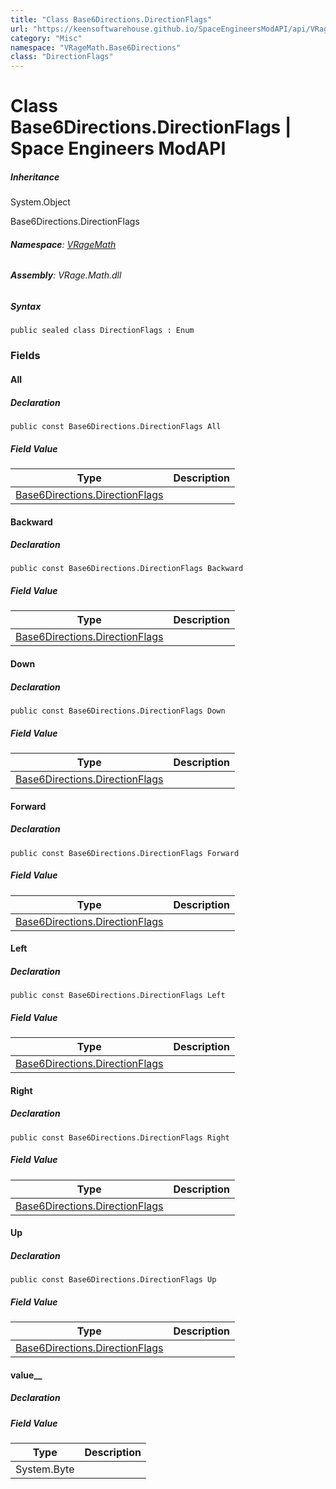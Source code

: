 ```yaml
---
title: "Class Base6Directions.DirectionFlags"
url: "https://keensoftwarehouse.github.io/SpaceEngineersModAPI/api/VRageMath.Base6Directions.DirectionFlags.html"
category: "Misc"
namespace: "VRageMath.Base6Directions"
class: "DirectionFlags"
---
```


# Class Base6Directions.DirectionFlags | Space Engineers ModAPI

##### Inheritance

System.Object

Base6Directions.DirectionFlags

###### **Namespace**: [VRageMath](https://keensoftwarehouse.github.io/SpaceEngineersModAPI/api/VRageMath.html)

###### **Assembly**: VRage.Math.dll

##### Syntax

```
public sealed class DirectionFlags : Enum
```

### Fields

#### All

##### Declaration

```
public const Base6Directions.DirectionFlags All
```

##### Field Value

| Type | Description |
| --- | --- |
| [Base6Directions.DirectionFlags](https://keensoftwarehouse.github.io/SpaceEngineersModAPI/api/VRageMath.Base6Directions.DirectionFlags.html) |     |

#### Backward

##### Declaration

```
public const Base6Directions.DirectionFlags Backward
```

##### Field Value

| Type | Description |
| --- | --- |
| [Base6Directions.DirectionFlags](https://keensoftwarehouse.github.io/SpaceEngineersModAPI/api/VRageMath.Base6Directions.DirectionFlags.html) |     |

#### Down

##### Declaration

```
public const Base6Directions.DirectionFlags Down
```

##### Field Value

| Type | Description |
| --- | --- |
| [Base6Directions.DirectionFlags](https://keensoftwarehouse.github.io/SpaceEngineersModAPI/api/VRageMath.Base6Directions.DirectionFlags.html) |     |

#### Forward

##### Declaration

```
public const Base6Directions.DirectionFlags Forward
```

##### Field Value

| Type | Description |
| --- | --- |
| [Base6Directions.DirectionFlags](https://keensoftwarehouse.github.io/SpaceEngineersModAPI/api/VRageMath.Base6Directions.DirectionFlags.html) |     |

#### Left

##### Declaration

```
public const Base6Directions.DirectionFlags Left
```

##### Field Value

| Type | Description |
| --- | --- |
| [Base6Directions.DirectionFlags](https://keensoftwarehouse.github.io/SpaceEngineersModAPI/api/VRageMath.Base6Directions.DirectionFlags.html) |     |

#### Right

##### Declaration

```
public const Base6Directions.DirectionFlags Right
```

##### Field Value

| Type | Description |
| --- | --- |
| [Base6Directions.DirectionFlags](https://keensoftwarehouse.github.io/SpaceEngineersModAPI/api/VRageMath.Base6Directions.DirectionFlags.html) |     |

#### Up

##### Declaration

```
public const Base6Directions.DirectionFlags Up
```

##### Field Value

| Type | Description |
| --- | --- |
| [Base6Directions.DirectionFlags](https://keensoftwarehouse.github.io/SpaceEngineersModAPI/api/VRageMath.Base6Directions.DirectionFlags.html) |     |

#### value\_\_

##### Declaration

##### Field Value

| Type | Description |
| --- | --- |
| System.Byte |     |